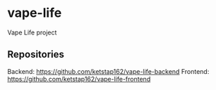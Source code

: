 # vape-life
Vape Life project

## Repositories
Backend: https://github.com/ketstap162/vape-life-backend
Frontend: https://github.com/ketstap162/vape-life-frontend
